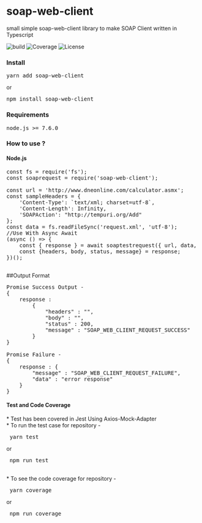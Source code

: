 # soap-web-client
small simple soap-web-client library to make SOAP Client written in Typescript

![build](https://github.com/yogeshjoshi/soap-web-client/workflows/build/badge.svg)
![Coverage](https://img.shields.io/badge/Code%20Coverage-93.75%25-green)
![License](https://img.shields.io/github/license/yogeshjoshi/soap-web-client)

<h3>Install</h3>
<pre>yarn add soap-web-client</pre> 
or
<pre>npm install soap-web-client</pre>

<h3>Requirements</h3>
<pre>node.js >= 7.6.0</pre>

<h3>How to use ?</h3>

<h4>Node.js</h4>

<pre>
const fs = require('fs');
const soaprequest = require('soap-web-client');

const url = 'http://www.dneonline.com/calculator.asmx';
const sampleHeaders = {
    'Content-Type': `text/xml; charset=utf-8`,
    'Content-Length': Infinity,
    'SOAPAction': "http://tempuri.org/Add"
};
const data = fs.readFileSync('request.xml', 'utf-8');
//Use With Async Await
(async () => {
    const { response } = await soaptestrequest({ url, data, headers : sampleHeaders});
    const {headers, body, status, message} = response;
})();

</pre>
##Output Format

<pre>
Promise Success Output - 
{
    response : 
        {
            "headers" : "",
            "body" : "",
            "status" : 200,
            "message" : "SOAP_WEB_CLIENT_REQUEST_SUCCESS"
        }
}

Promise Failure -
{
    response : {
        "message" : "SOAP_WEB_CLIENT_REQUEST_FAILURE",
        "data" : "error response"
    }
}
</pre>

<h4>Test and Code Coverage</h4>
* Test has been covered in Jest Using Axios-Mock-Adapter</br>
* To run the test case for repository - <pre> yarn test </pre> or <pre> npm run test </pre></br>
* To see the code coverage for repository - <pre> yarn coverage </pre> or <pre> npm run coverage </pre>


